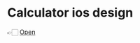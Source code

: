 <h1>Calculator ios design</h1>
👉🏻 <a href="https://alisays22.github.io/calculator/" target="_blank">Open</a>


